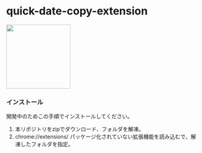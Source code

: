 # quick-date-copy-extension

<img src="https://user-images.githubusercontent.com/3260407/220206938-f6c081a9-bfaa-4d5b-bc13-3765ec72d11e.png" width="170px">

### インストール
開発中のためこの手順でインストールしてください。
1. 本リポジトリをzipでダウンロード、フォルダを解凍。
2. chrome://extensions/ パッケージ化されていない拡張機能を読み込むで、解凍したフォルダを指定。
